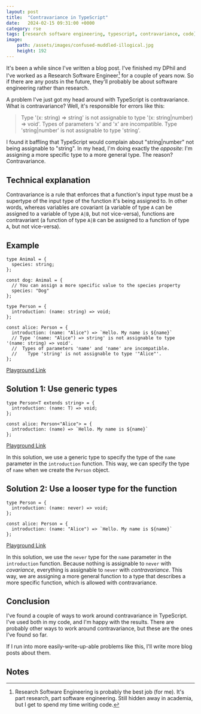 ```yaml
---
layout: post
title:  "Contravariance in TypeScript"
date:   2024-02-15 09:31:00 +0000
category: rse
tags: [research software engineering, typescript, contravariance, code]
image: 
    path: /assets/images/confused-muddled-illogical.jpg
    height: 192
---
```


It's been a while since I've written a blog post. 
I've finished my DPhil and I've worked as a Research Software Engineer[^1] for a couple of years now.
So if there are any posts in the future, they'll probably be about software engineering rather than research.

A problem I've just got my head around with TypeScript is contravariance.
What is contravariance?
Well, it's responsible for errors like this: 
>Type '(x: string) => string' is not assignable to type '(x: string|number) => void'.
>  Types of parameters 'x' and 'x' are incompatible.
>    Type 'string|number' is not assignable to type 'string'.

I found it baffling that TypeScript would complain about "string|number" not being assignable to "string".
In my head, I'm doing exactly the _opposite_: I'm assigning a more specific type to a more general type.
The reason? Contravariance.

## Technical explanation

Contravariance is a rule that enforces that a function's input type must be a supertype of the input type of the function it's being assigned to.
In other words, whereas variables are covariant (a variable of type `A` can be assigned to a variable of type `A|B`, but not vice-versa), 
functions are contravariant (a function of type `A|B` can be assigned to a function of type `A`, but not vice-versa).

## Example

```tsx
type Animal = {
  species: string;
};

const dog: Animal = {
  // You can assign a more specific value to the species property
  species: "Dog"
};

type Person = {
  introduction: (name: string) => void;
};

const alice: Person = {
  introduction: (name: "Alice") => `Hello. My name is ${name}`
  // Type '(name: "Alice") => string' is not assignable to type '(name: string) => void'.
  //  Types of parameters 'name' and 'name' are incompatible.
  //    Type 'string' is not assignable to type '"Alice"'.
};
```

[Playground Link](https://www.typescriptlang.org/play?#code/C4TwDgpgBAggdgSwLYEMA2UC8UDeBYAKCigGdIBjBCEgLlOACcE4BzAbkIF8ODDyB7OCWBQAJvxZ14ydFlyFiAekVQAmvwCuUcijhQUJEghZ6UUJPwbQyESgDME5KADd0G6MH5RgAC2sUqEigwBn5IBlAFUgDqOgAiABEJOK4eQlBIKAAFCAYSQTl8IihmRn5RDXJgBEE6AAo4FCQIOmEmVgBKLAA+F34EUR5uQj5BYX00Rxbs3Py9bCLiUtCKqpq4esbm+JhJ8gg4rsxegAMACQg0NH4AOigAWRAoLegEIIASHBfOE9TCIA)


## Solution 1: Use generic types

```tsx
type Person<T extends string> = {
  introduction: (name: T) => void;
};

const alice: Person<"Alice"> = {
  introduction: (name) => `Hello. My name is ${name}`
};
```

[Playground Link](https://www.typescriptlang.org/play?#code/C4TwDgpgBAggdgSwLYEMA2UC8UDeBYAKCigGdIBjBCEgLlOACcE4BzAbkIF8ODDyB7OCWBQAJvxZ14ydFlyFiAekVQAmvwCuUcijhQUJEghZ6UUJPwbQyESgDME5KADd0G6MH5RgAC2sUqEigwBn5IBlAFUgDqOgAiABEJOK4eQlBIKAAFCAYSQQAeABUoCAAPYAg4USDhJlYAPjl8IihmRn5RDXJgBEE6AAo4FCQIOiKASiwm534EUR5uQj5BYX00RzHs3Py4AriYDfIIOKbsFuJ20K6evrhB4dGpzCaAAwAJCDQ0fgA6KAAsiAoI9oAgggASHCgzivVKEIA)

In this solution, we use a generic type to specify the type of the `name` parameter in the `introduction` function.
This way, we can specify the type of `name` when we create the `Person` object.

## Solution 2: Use a looser type for the function

```tsx
type Person = {
  introduction: (name: never) => void;
};

const alice: Person = {
  introduction: (name: "Alice") => `Hello. My name is ${name}`
};
```
[Playground Link](https://www.typescriptlang.org/play?ssl=16&ssc=3&pln=9&pc=1#code/C4TwDgpgBAggdgSwLYEMA2UC8UDeBYAKCigGdIBjBCEgLlOACcE4BzAbkIF8ODDyB7OCWBQAJvxZ14ydFlyFiAekVQAmvwCuUcijhQUJEghZ6UUJPwbQyESgDME5KADd0G6MH5RgAC2sUqEigwBn5IBlAFUgDqOgAiABEJOK4eQlBIKAAFCAYSQTl8IihmRn5RDXJgBEE6AAo4FCQIOjgIZ1yASiwAPhd+BFEebkI+QWF9NEcW7Nz8vWwi4lLQiqqauHrG5viYKfIIOO7MPoADAAkINDR+ADooAFkQKG3oBCCAEhxXzlPUoA)

In this solution, we use the `never` type for the `name` parameter in the `introduction` function.
Because nothing is assignable to `never` with _covariance_, everything is assignable to `never` with _contravariance_.
This way, we are assigning a more general function to a type that describes a more specific function, which is allowed with contravariance.

## Conclusion

I've found a couple of ways to work around contravariance in TypeScript.
I've used both in my code, and I'm happy with the results.
There are probably other ways to work around contravariance, but these are the ones I've found so far.

If I run into more easily-write-up-able problems like this, I'll write more blog posts about them.

## Notes

[^1]: Research Software Engineering is probably the best job (for me). It's part research, part software engineering. Still hidden away in academia, but I get to spend my time writing code.
